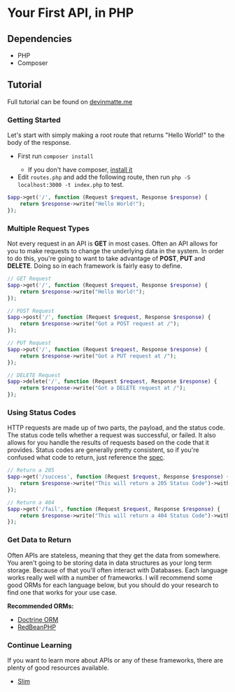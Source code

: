 Your First API, in PHP
======================

Dependencies
------------

- PHP
- Composer

Tutorial
--------

Full tutorial can be found on [devinmatte.me](https://devinmatte.me/tutorial/2018/02/24/intro-to-apis/)


### Getting Started

Let's start with simply making a root route that returns "Hello World!" to the body of the response.

<ul>
<li>First run <code>composer install</code></li>
<ul>
<li>If you don't have composer, <a href="https://getcomposer.org/">install it</a></li>
</ul>
<li>Edit <code>routes.php</code> and add the following route, then run <code>php -S localhost:3000 -t index.php</code> to test.</li>
</ul>

```php
$app->get('/', function (Request $request, Response $response) {
    return $response->write("Hello World!");
});
```

### Multiple Request Types

Not every request in an API is **GET** in most cases. Often an API allows for you to make requests to change the underlying data in the system. In order to do this, you're going to want to take advantage of **POST**, **PUT** and **DELETE**. Doing so in each framework is fairly easy to define.

```php
// GET Request
$app->get('/', function (Request $request, Response $response) {
    return $response->write("Hello World!");
});

// POST Request
$app->post('/', function (Request $request, Response $response) {
    return $response->write("Got a POST request at /");
});

// PUT Request
$app->put('/', function (Request $request, Response $response) {
    return $response->write("Got a PUT request at /");
});

// DELETE Request
$app->delete('/', function (Request $request, Response $response) {
    return $response->write("Got a DELETE request at /");
});
```

### Using Status Codes

HTTP requests are made up of two parts, the payload, and the status code. The status code tells whether a request was successful, or failed. It also allows for you handle the results of requests based on the code that it provides. Status codes are generally pretty consistent, so if you're confused what code to return, just reference the [spec](https://developer.mozilla.org/en-US/docs/Web/HTTP/Status).

```php
// Return a 205
$app->get('/success', function (Request $request, Response $response) {
    return $response->write("This will return a 205 Status Code")->withStatus(205);
});

// Return a 404
$app->get('/fail', function (Request $request, Response $response) {
    return $response->write("This will return a 404 Status Code")->withStatus(404);
});
```

### Get Data to Return

Often APIs are stateless, meaning that they get the data from somewhere. You aren't going to be storing data in data structures as your long term storage. Because of that you'll often interact with Databases. Each language works really well with a number of frameworks. I will recommend some good ORMs for each language below, but you should do your research to find one that works for your use case.

<b>Recommended ORMs:</b>
<ul>
<li><a href="http://www.doctrine-project.org/projects/orm.html">Doctrine ORM</a></li>
<li><a href="https://redbeanphp.com/">RedBeanPHP</a></li>
</ul>

### Continue Learning

If you want to learn more about APIs or any of these frameworks, there are plenty of good resources available.

- [Slim](https://www.slimframework.com/)

